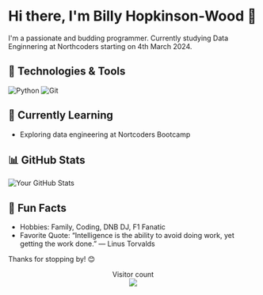# Hi there, I'm Billy Hopkinson-Wood 👋

I'm a passionate and budding programmer. Currently studying Data Enginnering at Northcoders starting on 4th March 2024.

## 🔧 Technologies & Tools

![Python](https://img.shields.io/badge/Python-3776AB?style=flat&logo=python&logoColor=white)
![Git](https://img.shields.io/badge/Git-F05032?style=flat&logo=git&logoColor=white)


## 🌱 Currently Learning

- Exploring data engineering at Nortcoders Bootcamp

## 📊 GitHub Stats

![Your GitHub Stats](https://github-readme-stats.vercel.app/api?username=bhwood&show_icons=true&hide_border=true&count_private=true)

## 🎉 Fun Facts

- Hobbies: Family, Coding, DNB DJ, F1 Fanatic
- Favorite Quote: “Intelligence is the ability to avoid doing work, yet getting the work done.”
― Linus Torvalds

Thanks for stopping by! 😊
<p align="center"> 
  Visitor count<br>
  <img src="https://profile-counter.glitch.me/bhwood/count.svg" />
</p>
